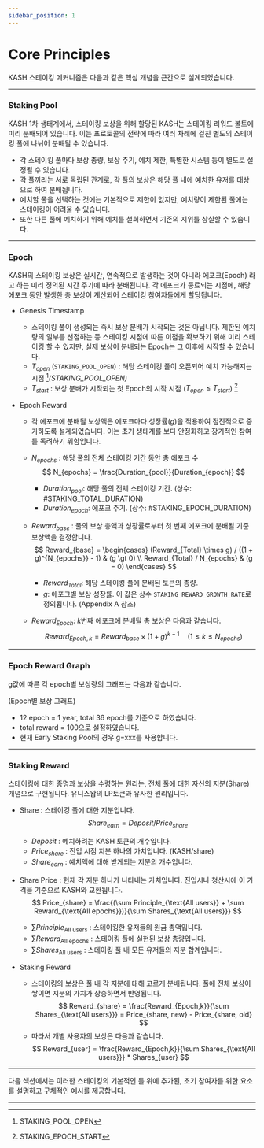 ```yaml
---
sidebar_position: 1
---
```


# Core Principles

KASH 스테이킹 메커니즘은 다음과 같은 핵심 개념을 근간으로 설계되었습니다.

---

### Staking Pool

KASH 1차 생태계에서, 스테이킹 보상을 위해 할당된 KASH는 스테이킹 리워드 볼트에 미리 분배되어 있습니다. 이는 프로토콜의 전략에 따라 여러 차례에 걸친 별도의 스테이킹 풀에 나뉘어 분배될 수 있습니다.

+ 각 스테이킹 풀마다 보상 총량, 보상 주기, 예치 제한, 특별한 시스템 등이 별도로 설정될 수 있습니다.
+ 각 풀끼리는 서로 독립된 관계로, 각 풀의 보상은 해당 풀 내에 예치한 유저를 대상으로 하여 분배됩니다.
+ 예치할 풀을 선택하는 것에는 기본적으로 제한이 없지만, 예치량이 제한된 풀에는 스테이킹이 어려울 수 있습니다.
+ 또한 다른 풀에 예치하기 위해 예치를 철회하면서 기존의 지위를 상실할 수 있습니다.

---

###  Epoch

KASH의 스테이킹 보상은 실시간, 연속적으로 발생하는 것이 아니라 에포크(Epoch) 라고 하는 미리 정의된 시간 주기에 따라 분배됩니다. 각 에포크가 종료되는 시점에, 해당 에포크 동안 발생한 총 보상이 계산되어 스테이킹 참여자들에게 할당됩니다.

+ Genesis Timestamp
    + 스테이킹 풀이 생성되는 즉시 보상 분배가 시작되는 것은 아닙니다. 제한된 예치량의 일부를 선점하는 등 스테이킹 시점에 따른 이점을 확보하기 위해 미리 스테이킹 할 수 있지만, 실제 보상이 분배되는 Epoch는 그 이후에 시작할 수 있습니다.
    + $T_{open}$ (`STAKING_POOL_OPEN`) : 해당 스테이킹 풀이 오픈되어 예치 가능해지는 시점 [^1]*(STAKING_POOL_OPEN)*
    + $T_{start}$ : 보상 분배가 시작되는 첫 Epoch의 시작 시점 ($T_{open} \le T_{start}$) [^2]

+ Epoch Reward
    + 각 에포크에 분배될 보상액은 에포크마다 성장률($g$)을 적용하여 점진적으로 증가하도록 설계되었습니다. 이는 초기 생태계를 보다 안정화하고 장기적인 참여를 독려하기 위함입니다. 
    
    + $N_{epochs}$ : 해당 풀의 전체 스테이킹 기간 동안 총 에포크 수
        $$
        N_{epochs} = \frac{Duration_{pool}}{Duration_{epoch}}
        $$
        + $Duration_{pool}$: 해당 풀의 전체 스테이킹 기간. (상수: #STAKING_TOTAL_DURATION)
        + $Duration_{epoch}$: 에포크 주기. (상수: #STAKING_EPOCH_DURATION)

    + $Reward_{base}$ : 풀의 보상 총액과 성장률로부터 첫 번째 에포크에 분배될 기준 보상액을 결정합니다.
        $$
        Reward_{base} = 
        \begin{cases}
            (Reward_{Total} \times g) / ((1 + g)^{N_{epochs}} - 1) & (g \gt 0) \\
            Reward_{Total} / N_{epochs}  & (g = 0)
        \end{cases}
        $$
        + $Reward_{Total}$: 해당 스테이킹 풀에 분배된 토큰의 총량.
        + $g$: 에포크별 보상 성장률. 이 값은 상수 `STAKING_REWARD_GROWTH_RATE`로 정의됩니다. (Appendix A 참조)

    + $Reward_{Epoch}$: $k$번째 에포크에 분배될 총 보상은 다음과 같습니다.
        $$
        Reward_{Epoch,k} = Reward_{base} \times (1 + g)^{k-1} \quad (1 \le k \le N_{epochs})
        $$

---

### Epoch Reward Graph

g값에 따른 각 epoch별 보상량의 그래프는 다음과 같습니다.

(Epoch별 보상 그래프)

+ 12 epoch = 1 year, total 36 epoch를 기준으로 하였습니다.
+ total reward = 100으로 설정하였습니다.
+ 현재 Early Staking Pool의 경우 g=xxx를 사용합니다.

---

### Staking Reward

스테이킹에 대한 증명과 보상을 수령하는 원리는, 전체 풀에 대한 자신의 지분(Share) 개념으로 구현됩니다. 유니스왑의 LP토큰과 유사한 원리입니다.

+ Share : 스테이킹 풀에 대한 지분입니다.
    $$
    Share_{earn} = Deposit / Price_{share}
    $$
    + $Deposit$ : 예치하려는 KASH 토큰의 개수입니다.
    + $Price_{share}$ : 진입 시점 지분 하나의 가치입니다. (KASH/share)
    + $Share_{earn}$ : 예치액에 대해 받게되는 지분의 개수입니다.

+ Share Price : 현재 각 지분 하나가 나타내는 가치입니다. 진입시나 청산시에 이 가격을 기준으로 KASH와 교환됩니다.
    $$
    Price_{share} = \frac{(\sum Principle_{\text{All users}} + \sum Reward_{\text{All epochs}})}{\sum Shares_{\text{All users}}}
    $$
    + $\sum Principle_{\text{All users}}$ : 스테이킹한 유저들의 원금 총액입니다.
    + $\sum Reward_{\text{All epochs}}$ : 스테이킹 풀에 실현된 보상 총량입니다.
    + $\sum Shares_{\text{All users}}$ : 스테이킹 풀 내 모든 유저들의 지분 합계입니다.

+ Staking Reward
    + 스테이킹의 보상은 풀 내 각 지분에 대해 고르게 분배됩니다. 풀에 전체 보상이 쌓이면 지분의 가치가 상승하면서 반영됩니다.
    $$
    Reward_{share} = \frac{Reward_{Epoch,k}}{\sum Shares_{\text{All users}}} = Price_{share, new} - Price_{share, old}
    $$
    + 따라서 개별 사용자의 보상은 다음과 같습니다.
    $$
        Reward_{user} = \frac{Reward_{Epoch,k}}{\sum Shares_{\text{All users}}} * Shares_{user}
    $$

---

다음 섹션에서는 이러한 스테이킹의 기본적인 틀 위에 추가된, 초기 참여자를 위한 요소를 설명하고 구체적인 예시를 제공합니다.

---

[^1]: STAKING_POOL_OPEN
[^2]: STAKING_EPOCH_START